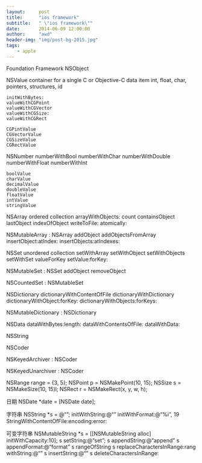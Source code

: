 ```yaml
---
layout:     post
title:      "ios framework"
subtitle:   " \"ios framework\""
date:       2014-06-09 12:00:00
author:     "awd"
header-img: "img/post-bg-2015.jpg"
tags:
    - apple
---
```

Foundation Framework
NSObject


NSValue
	container for a single C or Objective-C data item
	int, float, char, pointers, structures, id

	initWithBytes:
	valueWithCGPoint
	valueWithCGVector
	valueWithCGSize:
	valueWithCGRect

	CGPintValue
	CGVectorValue
	CGSizeValue
	CGRectValue

NSNumber
	numberWithBool
	numberWithChar
	numberWithDouble
	numberWithFloat
	numberWithInt

	boolValue
	charValue
	decimalValue
	doubleValue
	floatValue
	intValue
	stringValue

NSArray    ordered collection
	arrayWithObjects:
	count
	containsObject
	lastObject
	indexOfObject
	writeToFile: atomically:

NSMutableArray : NSArray
	addObject
	addObjectsFromArray
	insertObject:atIndex:
	insertObjects:atIndexes:

NSSet      unordered collection
	setWithArray
	setWithObject
	setWithObjects
	setWithSet
	valueForKey
	setValue:forKey:

NSMutableSet : NSSet
	addObject
	removeObject

NSCountedSet : NSMutableSet

NSDictionary 
	dictionaryWithContentOfFile
	dictionaryWithDictionary
	dictionaryWithObject:forKey:
	dictionaryWithObjects:forKeys:


NSMutableDictionary : NSDictionary


NSData
	dataWithBytes:length:
	dataWithContentsOfFile:
	dataWithData:

NSString


NSCoder



NSKeyedArchiver : NSCoder


NSKeyedUnarchiver : NSCoder



NSRange range = {3, 5};
NSPoint p = NSMakePoint(10, 15);
NSSize   s = NSMakeSize(10, 15)l;
NSRect   r = NSMakeRect(x, y, w, h);


日期
NSDate *date = [NSDate date];

字符串
NSString *s = @“”;
initWithString:@“”
initWithFormat:@“%i”, 19
StringWithContentOfFile:encoding:error:

可变字符串
NSMutableString *s = [[NSMutableString alloc] initWithCapacity:10];
s setString:@“set”;
s appendString:@“append”
s appendFormat:@“format”
s rangeOfString
s replaceCharactersInRange:rang withString:@“”
s insertString:@“”
s deleteCharactersInRange:






